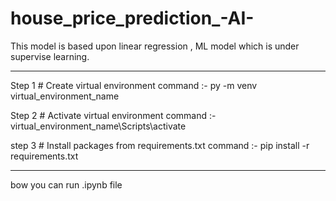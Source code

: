 # house_price_prediction_-AI-
This model is based upon linear regression , ML model which is under supervise learning.

-------------------------------------------------------------------

Step 1 # Create virtual environment 
    command :- py -m venv virtual_environment_name

Step 2 # Activate virtual environment
    command :- virtual_environment_name\Scripts\activate

step 3 # Install packages from requirements.txt
    command :- pip install -r requirements.txt

------------------------------------------------------------------

bow you can run .ipynb file

